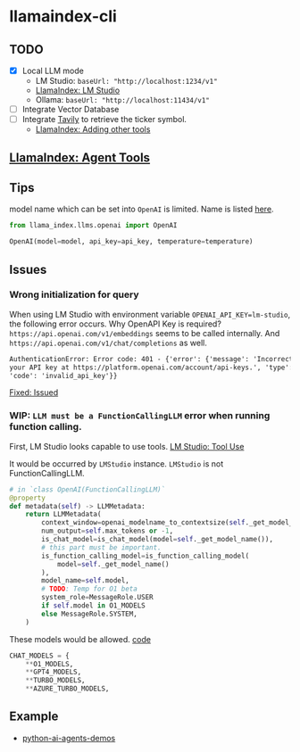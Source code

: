 # llamaindex-cli

## TODO

- [x] Local LLM mode
  - LM Studio: `baseUrl: "http://localhost:1234/v1"`
  - [LlamaIndex: LM Studio](https://docs.llamaindex.ai/en/stable/examples/llm/lmstudio/)
  - Ollama: `baseUrl: "http://localhost:11434/v1"`
- [ ] Integrate Vector Database
- [ ] Integrate [Tavily](https://tavily.com/) to retrieve the ticker symbol.
  - [LlamaIndex: Adding other tools](https://docs.llamaindex.ai/en/stable/understanding/agent/tools/)

## [LlamaIndex: Agent Tools](https://llamahub.ai/?tab=tools)

## Tips

model name which can be set into `OpenAI` is limited. Name is listed [here](https://github.com/run-llama/llama_index/blob/dac5aed708a4e5087cd54650ea8b7ae5bcc48a3a/llama-index-integrations/llms/llama-index-llms-openai/llama_index/llms/openai/utils.py#L73).

```py
from llama_index.llms.openai import OpenAI

OpenAI(model=model, api_key=api_key, temperature=temperature)
```

## Issues

### Wrong initialization for query

When using LM Studio with environment variable `OPENAI_API_KEY=lm-studio`, the following error occurs.
Why OpenAPI Key is required? `https://api.openai.com/v1/embeddings` seems to be called internally. And `https://api.openai.com/v1/chat/completions` as well.

```txt
AuthenticationError: Error code: 401 - {'error': {'message': 'Incorrect API key provided: lm-studio. You can find
your API key at https://platform.openai.com/account/api-keys.', 'type': 'invalid_request_error', 'param': None,
'code': 'invalid_api_key'}}
```

[Fixed: Issued](https://github.com/run-llama/llama_index/issues/18349)

### WIP: `LLM must be a FunctionCallingLLM` error when running function calling.

First, LM Studio looks capable to use tools. [LM Studio: Tool Use](https://lmstudio.ai/docs/app/api/tools)

It would be occurred by `LMStudio` instance. `LMStudio` is not FunctionCallingLLM.

```python
# in `class OpenAI(FunctionCallingLLM)`
@property
def metadata(self) -> LLMMetadata:
    return LLMMetadata(
        context_window=openai_modelname_to_contextsize(self._get_model_name()),
        num_output=self.max_tokens or -1,
        is_chat_model=is_chat_model(model=self._get_model_name()),
        # this part must be important.
        is_function_calling_model=is_function_calling_model(
            model=self._get_model_name()
        ),
        model_name=self.model,
        # TODO: Temp for O1 beta
        system_role=MessageRole.USER
        if self.model in O1_MODELS
        else MessageRole.SYSTEM,
    )
```

These models would be allowed. [code](https://github.com/run-llama/llama_index/blob/dac5aed708a4e5087cd54650ea8b7ae5bcc48a3a/llama-index-integrations/llms/llama-index-llms-openai/llama_index/llms/openai/utils.py#L156)

```python
CHAT_MODELS = {
    **O1_MODELS,
    **GPT4_MODELS,
    **TURBO_MODELS,
    **AZURE_TURBO_MODELS,
```

## Example

- [python-ai-agents-demos](https://github.com/pamelafox/python-ai-agents-demos)
